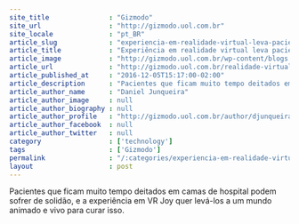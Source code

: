 ```yaml
---
site_title               : "Gizmodo"
site_url                 : "http://gizmodo.uol.com.br"
site_locale              : "pt_BR"
article_slug             : "experiencia-em-realidade-virtual-leva-pacientes-a-um-mundo-animado-para-combater-a-solidao"
article_title            : "Experiência em realidade virtual leva pacientes a um mundo animado para combater a solidão"
article_image            : "http://gizmodo.uol.com.br/wp-content/blogs.dir/8/files/2016/12/joy-vr.jpg"
article_url              : "http://gizmodo.uol.com.br/realidade-virtual-pacientes-solidao/"
article_published_at     : "2016-12-05T15:17:00-02:00"
article_description      : "Pacientes que ficam muito tempo deitados em camas de hospital podem sofrer de solidão, e a experiência em VR Joy quer levá-los a um mundo animado e vivo para curar isso."
article_author_name      : "Daniel Junqueira"
article_author_image     : null
article_author_biography : null
article_author_profile   : "http://gizmodo.uol.com.br/author/djunqueira/"
article_author_facebook  : null
article_author_twitter   : null
category                 : ['technology']
tags                     : ['Gizmodo']
permalink                : "/:categories/experiencia-em-realidade-virtual-leva-pacientes-a-um-mundo-animado-para-combater-a-solidao/"
layout                   : post
---
```


Pacientes que ficam muito tempo deitados em camas de hospital podem sofrer de solidão, e a experiência em VR Joy quer levá-los a um mundo animado e vivo para curar isso.
